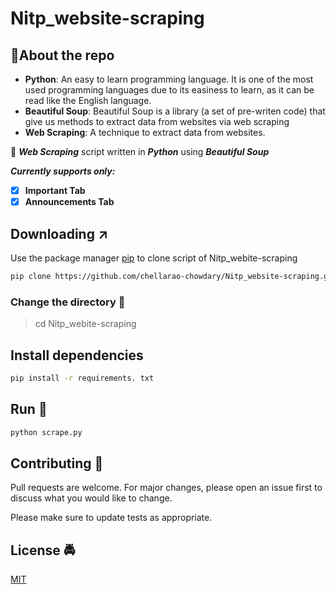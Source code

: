 # Nitp_website-scraping

## :pushpin:About the repo

- **Python**: An easy to learn programming language. It is one of the most used programming languages due to its easiness to learn, as it can be read like the English language.
- **Beautiful Soup**: Beautiful Soup is a library (a set of pre-writen code) that give us methods to extract data from websites via web scraping
- **Web Scraping**: A technique to extract data from websites.


:facepunch: ***Web Scraping*** script written in ***Python*** using ***Beautiful Soup***

***Currently supports only:***

- [x] __Important Tab__
- [x] __Announcements Tab__

## Downloading :arrow_upper_right:

Use the package manager [pip](https://pip.pypa.io/en/stable/) to clone script of Nitp_webite-scraping

```bash
pip clone https://github.com/chellarao-chowdary/Nitp_website-scraping.git
```
### Change the directory :open_file_folder:

> cd Nitp_webite-scraping

## Install dependencies

```bash
pip install -r requirements. txt
```

## Run :runner:

```python
python scrape.py
```

## Contributing :100:
Pull requests are welcome. For major changes, please open an issue first to discuss what you would like to change.

Please make sure to update tests as appropriate.

## License :oncoming_police_car:
[MIT](https://github.com/chellarao-chowdary/Nitp_website-scraping/blob/master/LICENSE)

